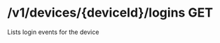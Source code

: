 #  /v1/devices/{deviceId}/logins GET

Lists login events for the device

<api-endpoint openapi-path="../../../tsp-output/schema/openapi.yaml" method="GET" endpoint="/v1/devices/{deviceId}/logins"></api-endpoint>